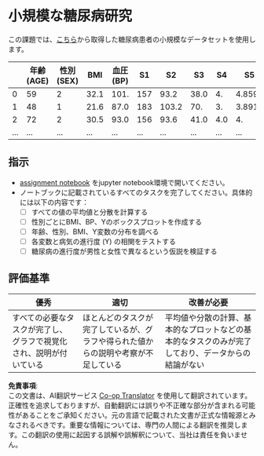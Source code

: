 <!--
CO_OP_TRANSLATOR_METADATA:
{
  "original_hash": "01d1b493e8b51a6ebb42524f6b1bcfff",
  "translation_date": "2025-08-25T17:10:58+00:00",
  "source_file": "1-Introduction/04-stats-and-probability/assignment.md",
  "language_code": "ja"
}
-->
# 小規模な糖尿病研究

この課題では、[こちら](https://www4.stat.ncsu.edu/~boos/var.select/diabetes.html)から取得した糖尿病患者の小規模なデータセットを使用します。

|   | 年齢 (AGE) | 性別 (SEX) | BMI | 血圧 (BP) | S1 | S2 | S3 | S4 | S5 | S6 | Y  |
|---|------------|------------|-----|-----------|----|----|----|----|----|----|----|
| 0 | 59         | 2          | 32.1| 101.      | 157| 93.2| 38.0| 4.  | 4.8598| 87 | 151 |
| 1 | 48         | 1          | 21.6| 87.0      | 183| 103.2| 70. | 3.  | 3.8918| 69 | 75  |
| 2 | 72         | 2          | 30.5| 93.0      | 156| 93.6| 41.0| 4.0 | 4.    | 85 | 141 |
| ... | ...      | ...        | ... | ...       | ...| ... | ... | ... | ...   | ...| ... |

## 指示

* [assignment notebook](../../../../1-Introduction/04-stats-and-probability/assignment.ipynb) をjupyter notebook環境で開いてください。
* ノートブックに記載されているすべてのタスクを完了してください。具体的には以下の内容です：
   * [ ] すべての値の平均値と分散を計算する
   * [ ] 性別ごとにBMI、BP、Yのボックスプロットを作成する
   * [ ] 年齢、性別、BMI、Y変数の分布を調べる
   * [ ] 各変数と病気の進行度 (Y) の相関をテストする
   * [ ] 糖尿病の進行度が男性と女性で異なるという仮説を検証する

## 評価基準

優秀 | 適切 | 改善が必要
--- | --- | -- |
すべての必要なタスクが完了し、グラフで視覚化され、説明が付いている | ほとんどのタスクが完了しているが、グラフや得られた値からの説明や考察が不足している | 平均値や分散の計算、基本的なプロットなどの基本的なタスクのみが完了しており、データからの結論がない

**免責事項**:  
この文書は、AI翻訳サービス [Co-op Translator](https://github.com/Azure/co-op-translator) を使用して翻訳されています。正確性を追求しておりますが、自動翻訳には誤りや不正確な部分が含まれる可能性があることをご承知ください。元の言語で記載された文書が正式な情報源とみなされるべきです。重要な情報については、専門の人間による翻訳を推奨します。この翻訳の使用に起因する誤解や誤解釈について、当社は責任を負いません。